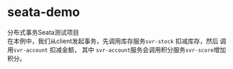 # seata-demo
分布式事务Seata测试项目  
在本例中，我们从client发起事务，先调用库存服务`svr-stock` 扣减库存，然后 调用`svr-account` 扣减金额， 其中 `svr-account`服务会调用积分服务`svr-score`增加积分。